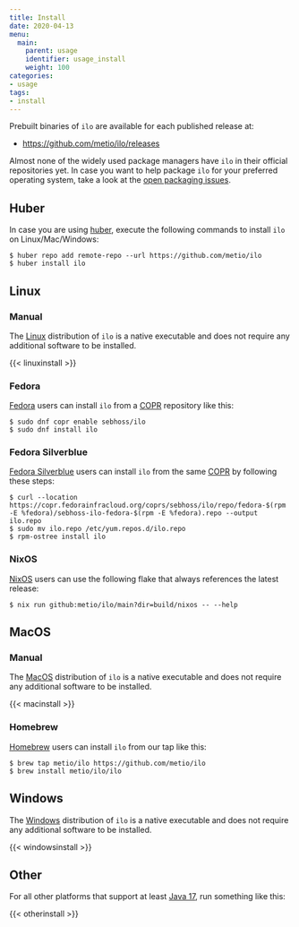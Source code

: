 ```yaml
---
title: Install
date: 2020-04-13
menu:
  main:
    parent: usage
    identifier: usage_install
    weight: 100
categories:
- usage
tags:
- install
---
```


Prebuilt binaries of `ilo` are available for each published release at:

- https://github.com/metio/ilo/releases

Almost none of the widely used package managers have `ilo` in their official repositories yet. In case you want to help package `ilo` for your preferred operating system, take a look at the [open packaging issues](https://github.com/metio/ilo/issues?q=is%3Aopen+label%3A%22package%3A+windows%22%2C%22package%3A+alpine%22%2C%22package%3A+debian%22%2C%22package%3A+ubuntu%22%2C%22package%3A+arch%22%2C%22package%3A+fedora%22%2C%22package%3A+gentoo%22%2C%22package%3A+nix%22%2C%22package%3A+osx%22%2C%22package%3A+suse%22).

## Huber

In case you are using [huber](https://github.com/innobead/huber), execute the following commands to install `ilo` on Linux/Mac/Windows:

```console
$ huber repo add remote-repo --url https://github.com/metio/ilo
$ huber install ilo
```

## Linux

### Manual

The [Linux](https://www.kernel.org/) distribution of `ilo` is a native executable and does not require any additional software to be installed.

{{< linuxinstall >}}

### Fedora

[Fedora](https://getfedora.org/) users can install `ilo` from a [COPR](https://copr.fedorainfracloud.org/coprs/sebhoss/ilo/) repository like this:

```console
$ sudo dnf copr enable sebhoss/ilo
$ sudo dnf install ilo
```

### Fedora Silverblue

[Fedora Silverblue](https://silverblue.fedoraproject.org/) users can install `ilo` from the same [COPR](https://copr.fedorainfracloud.org/coprs/sebhoss/ilo/) by following these steps:

```console
$ curl --location https://copr.fedorainfracloud.org/coprs/sebhoss/ilo/repo/fedora-$(rpm -E %fedora)/sebhoss-ilo-fedora-$(rpm -E %fedora).repo --output ilo.repo
$ sudo mv ilo.repo /etc/yum.repos.d/ilo.repo
$ rpm-ostree install ilo
```

### NixOS

[NixOS](https://nixos.org/) users can use the following flake that always references the latest release:

```console
$ nix run github:metio/ilo/main?dir=build/nixos -- --help
```

## MacOS

### Manual

The [MacOS](https://www.apple.com/macos/) distribution of `ilo` is a native executable and does not require any additional software to be installed.

{{< macinstall >}}

### Homebrew

[Homebrew](https://brew.sh/) users can install `ilo` from our tap like this:

```console
$ brew tap metio/ilo https://github.com/metio/ilo
$ brew install metio/ilo/ilo
```

## Windows

The [Windows](https://www.microsoft.com/en-us/windows) distribution of `ilo` is a native executable and does not require any additional software to be installed.

{{< windowsinstall >}}

## Other

For all other platforms that support at least [Java 17](https://www.oracle.com/javadownload), run something like this:

{{< otherinstall >}}
